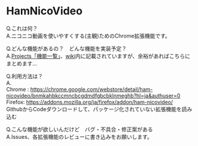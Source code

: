 # HamNicoVideo

Q.これは何？  
A.ニコニコ動画を使いやすくする(主観)ためのChrome拡張機能です。

Q.どんな機能があるの？　どんな機能を実装予定？  
A.[Projects「機能一覧」](https://github.com/hukihamu/HamNicoVideo/projects/1)、[wiki](https://github.com/hukihamu/HamNicoVideo/wiki)内に記載されていますが、余裕があればこちらにまとめます...

Q.利用方法は？  
A.  
 Chrome : https://chrome.google.com/webstore/detail/ham-nicovideo/bnmkahbkccmncbcgdmdfgbcbklnmeghb?hl=ja&authuser=0  
 Firefox: https://addons.mozilla.org/ja/firefox/addon/ham-nicovideo/  
 GithubからCodeダウンロードして、パッケージ化されていない拡張機能を読み込む

Q.こんな機能が欲しいんだけど　バグ・不具合・修正案がある  
A.Issues、各拡張機能のレビューに書き込みをお願いします。
